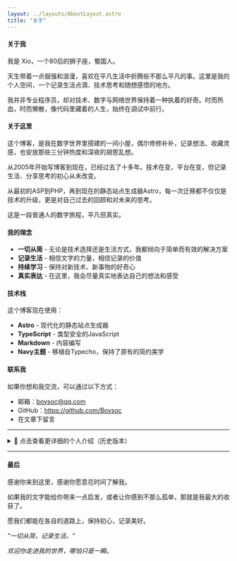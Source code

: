 ```yaml
---
layout: ../layouts/AboutLayout.astro
title: "关于"
---
```


####  关于我

我是 Xio，一个80后的狮子座，蜀国人。

天生带着一点倔强和浪漫，喜欢在平凡生活中折腾些不那么平凡的事。这里是我的个人空间，一个记录生活点滴、技术思考和随想感悟的地方。

我并非专业程序员，却对技术、数字与网络世界保持着一种执着的好奇。时而热血，时而懒散，像代码里藏着的人生，始终在调试中前行。

#### 关于这里

这个博客，是我在数字世界里搭建的一间小屋，偶尔修修补补，记录想法、收藏灵感，也安放那些三分钟热度和深夜的胡思乱想。

从2005年开始写博客到现在，已经过去了十多年。技术在变，平台在变，但记录生活、分享思考的初心从未改变。

从最初的ASP到PHP，再到现在的静态站点生成器Astro，每一次迁移都不仅仅是技术的升级，更是对自己过去的回顾和对未来的思考。

这是一段普通人的数字旅程，平凡但真实。

#### 我的理念

- **一切从简** - 无论是技术选择还是生活方式，我都倾向于简单而有效的解决方案
- **记录生活** - 相信文字的力量，相信记录的价值
- **持续学习** - 保持对新技术、新事物的好奇心
- **真实表达** - 在这里，我会尽量真实地表达自己的想法和感受

#### 技术栈

这个博客现在使用：
- **Astro** - 现代化的静态站点生成器
- **TypeScript** - 类型安全的JavaScript
- **Markdown** - 内容编写
- **Navy主题** - 移植自Typecho，保持了原有的简约美学

#### 联系我

如果你想和我交流，可以通过以下方式：
- 邮箱：boysoc@qq.com
- GitHub：https://github.com/Boysoc
- 在文章下留言

---

<details>
<summary>📜 点击查看更详细的个人介绍（历史版本）</summary>

#### 关于我（详细版）

【关于我】

男，80后的狮子座，蜀国人，XIO是我姓氏的前几个字母，我把它命名为网站的Title，觉这样够简单。曾使用“足球小子”“未来哥”“小铁匠”“星城之恋”“狮子座的维尼”等马甲混迹于网络世界，喜欢互联网上的一些奇奇怪怪的东西。
现定居于某三流城市、干着四流工作。
什么都喜欢涉及一些，但总是三分钟热度。
html和css略懂，代码记的比单词熟，四级没过。
很少户外运动，从不下水游泳，不喜欢桑拿足浴等裸露的放松方式。
经常看电影，很少去K歌（完全跑调，没有例外），最喜欢和朋友喝酒，醉了很飘渺，感觉这时候生活节奏最好。
喜欢吃醉虾和醋溜白菜，可口的甜食对我很有诱惑，巧克力也不错。
非常懒惰，总是逃避，脾气不好，胡思乱想。
喜欢独自旅行，突然想起的那种旅行，说走就走，总觉得自己还很年轻( 其实老了:( )。

【关于这里】

本博客于2005年建立，从asp到php已经更迭了好几个博客程序，但最终选择了Typecho。本博客数据每隔一段时间就会“整理”一次，博客会在本人思绪饱满的时候更新，所以其内容经常富有跳跃性。
starstudio.cn是我的第一个博客域名，现在已经不再属于我了，但以前的程序还躺在硬盘里，我也懒得把之前的数据导进现在的网站里（也许哪一天变勤快了会花一点时间整合），仅留下现在的N2G.CN作为博客的延续。

【关于城市】

从我搬到这里定居以来，我的生活状态就变得糟糕起来了。所以，你要问我有多喜爱这个城市，我答不上来，因为我还没感觉到它有多么美好，却又坚信这个城市一定会给我带来惊喜的。因为这里是蜀国。

【关于身边的这群朋友】

同学们大都已经结婚生子，没结婚的已经可以用手指数清了，身边的朋友也都有各自的圈子，除开麻将桌子上可以过招的牌友以外，再也找不出一个可以一起旅游的人了。 生活圈子越来越窄，每天都憧憬着奇迹的出现，把自己隐藏在网络上，偶尔打打酱油，发发表情，以表示我还活着。

【秘密】

我把自己藏在这里，写着我的一些所见所闻所感所想，你不知道我是谁，她也不会知道。
（本来想做成私密化的博客，没办法服务器在国内要备案，还要拍照，连Whois都能查的清清楚楚，咳！）

【关于链接】

流量不高，只接纳交换链接
偏爱个人博客、科技分享类
友情链接请勿nofollow

【关于版权】

如无特别说明，本站所有内容均属原创，所有转载内容都会标明来源，尊重版权
所有原创内容采用 CC BY-NC-SA 3.0 协议进行授权，转载请保留原文地址
基于Typecho源码，采用Cho大神的SKin（轻微改动模版，当然，Cho大神说了，如果你也喜欢该模板，你也可以按照自己的想法随意改动）。

【关于其它】

对于每一条留言我都会认真看，但可能无法一一回复（有些内容实在不知道如何回复）
如果您在填写信息时留下了地址，我也会回访
我个人并不喜欢粗略看一下文章就随意评论，所以部分题材的网站我可能不会评论，请谅解。

</details>

---

#### 最后

感谢你来到这里，感谢你愿意花时间了解我。

如果我的文字能给你带来一点启发，或者让你感到不那么孤单，那就是我最大的收获了。

愿我们都能在各自的道路上，保持初心，记录美好。

*"一切从简，记录生活。"*

*欢迎你走进我的世界，哪怕只是一瞬。*